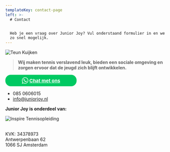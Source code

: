 ```yaml
---
templateKey: contact-page
left: >-
  # Contact


  Heb je een vraag over Junior Joy? Vul onderstaand formulier in en we reageren
  zo snel mogelijk.
---
```

![](https://res.cloudinary.com/junior-joy/image/upload/v1577894223/teun_ffehbw.png "Teun Kuijken ")

> **Wij maken tennis verslavend leuk, bieden een sociale omgeving en zorgen ervoor dat de jeugd zich blijft ontwikkelen.**

<a role="button"
  href="https://wa.me/31850606015"
  title="WhatsApp"
  style="
color: rgb(255, 255, 255);
font-size: 15px;
font-weight: 700;
display: flex;
width:200px;
-webkit-box-pack: center;
justify-content: center;
-webkit-box-align: center;
align-items: center;
-webkit-appearance: none;
padding: 8px 12px;
border-radius: 17px;
background: rgb(0, 201, 98);">   <svg style="margin-right:0.25rem" width="20" height="20" viewBox="0 0 90 90" fill="rgb(255, 255, 255)" xmlns="http://www.w3.org/2000/svg" fill-rule="evenodd" clip-rule="evenodd" class="WhatsappButton__Icon-jyajcx-0 xcsGE"><path d="M90,43.841c0,24.213-19.779,43.841-44.182,43.841c-7.747,0-15.025-1.98-21.357-5.455L0,90l7.975-23.522   c-4.023-6.606-6.34-14.354-6.34-22.637C1.635,19.628,21.416,0,45.818,0C70.223,0,90,19.628,90,43.841z M45.818,6.982   c-20.484,0-37.146,16.535-37.146,36.859c0,8.065,2.629,15.534,7.076,21.61L11.107,79.14l14.275-4.537   c5.865,3.851,12.891,6.097,20.437,6.097c20.481,0,37.146-16.533,37.146-36.857S66.301,6.982,45.818,6.982z M68.129,53.938   c-0.273-0.447-0.994-0.717-2.076-1.254c-1.084-0.537-6.41-3.138-7.4-3.495c-0.993-0.358-1.717-0.538-2.438,0.537   c-0.721,1.076-2.797,3.495-3.43,4.212c-0.632,0.719-1.263,0.809-2.347,0.271c-1.082-0.537-4.571-1.673-8.708-5.333   c-3.219-2.848-5.393-6.364-6.025-7.441c-0.631-1.075-0.066-1.656,0.475-2.191c0.488-0.482,1.084-1.255,1.625-1.882   c0.543-0.628,0.723-1.075,1.082-1.793c0.363-0.717,0.182-1.344-0.09-1.883c-0.27-0.537-2.438-5.825-3.34-7.977   c-0.902-2.15-1.803-1.792-2.436-1.792c-0.631,0-1.354-0.09-2.076-0.09c-0.722,0-1.896,0.269-2.889,1.344   c-0.992,1.076-3.789,3.676-3.789,8.963c0,5.288,3.879,10.397,4.422,11.113c0.541,0.716,7.49,11.92,18.5,16.223   C58.2,65.771,58.2,64.336,60.186,64.156c1.984-0.179,6.406-2.599,7.312-5.107C68.398,56.537,68.398,54.386,68.129,53.938z"></path>   </svg>   <span>     Chat met ons   </span> </a>

* 085 0606015
* info@juniorjoy.nl

**Junior Joy is onderdeel van:**

![](https://res.cloudinary.com/junior-joy/image/upload/t_media_lib_thumb/v1579126118/logo_2_kleuren_eftnrs.png "Inspire Tennisopleiding ")

<br>KVK: 34378973\
Antwerpenbaan 62\
1066 SJ Amsterdam
